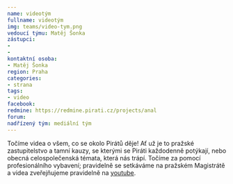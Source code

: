 ```yaml
---
name: videotým
fullname: videotým
img: teams/video-tym.png
vedoucí týmu: Matěj Šonka
zástupci:
-
-
kontaktní osoba:
- Matěj Šonka
region: Praha
categories:
- strana
tags:
- video
facebook:
redmine: https://redmine.pirati.cz/projects/anal
forum:
nadřízený tým: mediální tým
---
```


Točíme videa o všem, co se okolo Pirátů děje! Ať už je to pražské zastupitelstvo a tamní kauzy, se kterými se Piráti každodenně potýkají, nebo obecná celospolečenská témata, která nás trápí. Točíme za pomocí profesionálního vybavení; pravidelně se setkáváme na pražském Magistrátě a videa zveřejňujeme pravidelně na [youtube](https://www.youtube.com/user/CeskaPiratskaStrana).
